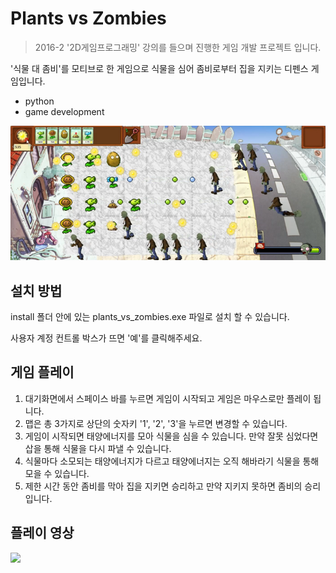 # Plants vs Zombies
> 2016-2 '2D게임프로그래밍' 강의를 들으며 진행한 게임 개발 프로젝트 입니다.

'식물 대 좀비'를 모티브로 한 게임으로 식물을 심어 좀비로부터 집을 지키는 디펜스 게임입니다.
* python
* game development

![](image/main.png)


## 설치 방법

install 폴더 안에 있는 plants_vs_zombies.exe 파일로 설치 할 수 있습니다.

사용자 계정 컨트롤 박스가 뜨면 '예'를 클릭해주세요.


## 게임 플레이

1. 대기화면에서 스페이스 바를 누르면 게임이 시작되고 게임은 마우스로만 플레이 됩니다.
2. 맵은 총 3가지로 상단의 숫자키 '1', '2', '3'을 누르면 변경할 수 있습니다.
3. 게임이 시작되면 태양에너지를 모아 식물을 심을 수 있습니다. 만약 잘못 심었다면 삽을 통해 식물을 다시 파낼 수 있습니다.
4. 식물마다 소모되는 태양에너지가 다르고 태양에너지는 오직 해바라기 식물을 통해 모을 수 있습니다.
5. 제한 시간 동안 좀비를 막아 집을 지키면 승리하고 만약 지키지 못하면 좀비의 승리입니다.


## 플레이 영상
[![][youtube-image]][play-url]


<!-- Markdown link & img dfn's -->
[youtube-image]: https://encrypted-tbn0.gstatic.com/images?q=tbn%3AANd9GcQ0W15QOoCkGdmGAT4yoszK-lomT0IYZmOkZ_m_cGhQJEoHyY-Z&usqp=CAU
[play-url]: https://www.youtube.com/watch?v=22TxMZaX9mk
